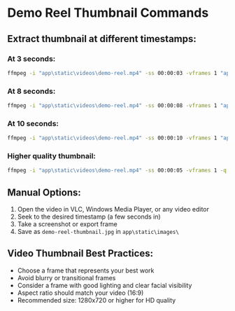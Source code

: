 # Demo Reel Thumbnail Commands

## Extract thumbnail at different timestamps:

### At 3 seconds:
```bash
ffmpeg -i "app\static\videos\demo-reel.mp4" -ss 00:00:03 -vframes 1 "app\static\images\demo-reel-thumbnail.jpg"
```

### At 8 seconds:
```bash
ffmpeg -i "app\static\videos\demo-reel.mp4" -ss 00:00:08 -vframes 1 "app\static\images\demo-reel-thumbnail.jpg"
```

### At 10 seconds:
```bash
ffmpeg -i "app\static\videos\demo-reel.mp4" -ss 00:00:10 -vframes 1 "app\static\images\demo-reel-thumbnail.jpg"
```

### Higher quality thumbnail:
```bash
ffmpeg -i "app\static\videos\demo-reel.mp4" -ss 00:00:05 -vframes 1 -q:v 2 "app\static\images\demo-reel-thumbnail.jpg"
```

## Manual Options:
1. Open the video in VLC, Windows Media Player, or any video editor
2. Seek to the desired timestamp (a few seconds in)
3. Take a screenshot or export frame
4. Save as `demo-reel-thumbnail.jpg` in `app\static\images\`

## Video Thumbnail Best Practices:
- Choose a frame that represents your best work
- Avoid blurry or transitional frames
- Consider a frame with good lighting and clear facial visibility
- Aspect ratio should match your video (16:9)
- Recommended size: 1280x720 or higher for HD quality
